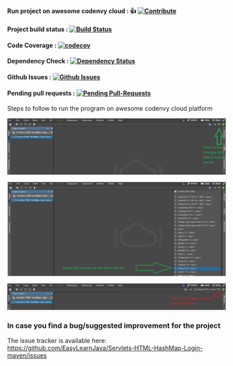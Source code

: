 #### Run project on awesome codenvy cloud : :thumbsup: [![Contribute](https://codenvy.com/factory/resources/codenvy-contribute.svg)](https://codenvy.com/f?id=m1dhvl3qfgi6atzj)
#### Project build status : [![Build Status](https://travis-ci.org/EasyLearnJava/Servlets-HTML-HashMap-Login-maven.svg?branch=master)](https://travis-ci.org/EasyLearnJava/Servlets-HTML-HashMap-Login-maven/)
#### Code Coverage : [![codecov](https://codecov.io/gh/EasyLearnJava/Servlets-HTML-HashMap-Login-maven/branch/master/graph/badge.svg)](https://codecov.io/gh/EasyLearnJava/Servlets-HTML-HashMap-Login-maven)
#### Dependency Check : [![Dependency Status](https://www.versioneye.com/user/projects/5789e0a0c3d40f0049829f31/badge.png?style=flat-square)](https://www.versioneye.com/user/projects/5789e0a0c3d40f0049829f31)
#### Github Issues : [![Github Issues](http://githubbadges.herokuapp.com/EasyLearnJava/Servlets-HTML-HashMap-Login-maven/issues.png?style=flat-square)](https://github.com/EasyLearnJava/Servlets-HTML-HashMap-Login-maven/issues)
#### Pending pull requests : [![Pending Pull-Requests](http://githubbadges.herokuapp.com/EasyLearnJava/Servlets-HTML-HashMap-Login-maven/pulls.svg?style=flat-square)](https://github.com/EasyLearnJava/Servlets-HTML-HashMap-Login-maven/pulls)

Steps to follow to run the program on awesome codenvy cloud platform

![alt tag](https://github.com/EasyLearnJava/Servlets-HTML-HashMap-Login-maven/blob/master/codenvy_clicktriangle.png)

![alt tag](https://github.com/EasyLearnJava/Servlets-HTML-HashMap-Login-maven/blob/master/Codenvy_server_selection.png)

![alt tag](https://github.com/EasyLearnJava/Servlets-HTML-HashMap-Login-maven/blob/master/Codenvy_startserver.png)

### In case you find a bug/suggested improvement for the project
The issue tracker is available here: https://github.com/EasyLearnJava/Servlets-HTML-HashMap-Login-maven/issues 
